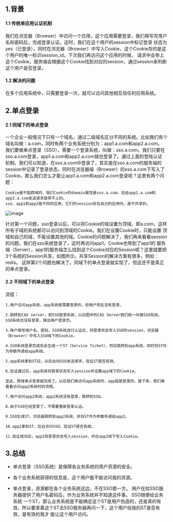## 1.背景



#### 1.1 传统单应用认证机制

我们在浏览器（Browser）中访问一个应用，这个应用需要登录，我们填写完用户名和密码后，完成登录认证。这时，我们在这个用户的session中标记登录
状态为yes（已登录），同时在浏览器（Browser）中写入Cookie，这个Cookie存的是这个用户的唯一标识session_id。下次我们再访问这个应用的时候，
请求中会带上这个Cookie，服务端会根据这个Cookie找到对应的session，通过session来判断这个用户是否登录。

#### 1.2 解决的问题

在多个应用系统中，只需要登录一次，就可以访问其他相互信任的应用系统。

## 2.单点登录

#### 2.1 同域下的单点登录

一个企业一般情况下只有一个域名，通过二级域名区分不同的系统。比如我们有个域名叫做：a.com，同时有两个业务系统分别为：app1.a.com和app2.a.com。
我们要做单点登录（SSO），需要一个登录系统，叫做：sso.a.com。我们只要在sso.a.com登录，app1.a.com和app2.a.com就也登录了。通过上面的登陆认证
机制，我们可以知道，在sso.a.com中登录了，其实是在sso.a.com的服务端的session中记录了登录状态，同时在浏览器端（Browser）的sso.a.com下写入了
Cookie。那么我们怎么才能让app1.a.com和app2.a.com登录呢？这里有两个问题：
```text
Cookie是不能跨域的，我们Cookie的domain属性是sso.a.com，在给app1.a.com和app2.a.com发送请求是带不上的。
sso、app1和app2是不同的应用，它们的session存在自己的应用内，是不共享的。
```
![image](https://github.com/jeremyke/PHPBlog/raw/master/Pictures/12540413-ddff3256817e357b.jpg)

针对第一个问题，sso登录以后，可以将Cookie的域设置为顶域，即a.com，这样所有子域的系统都可以访问到顶域的Cookie。我们在设置Cookie时，只能设置
顶域和自己的域，不能设置其他的域。Cookie的问题解决了，我们再来看看session的问题。我们在sso系统登录了，这时再访问app1，Cookie也带到了app1的
服务端（Server），app1的服务端怎么找到这个Cookie对应的Session呢？这里就要把3个系统的Session共享，如图所示。共享Session的解决方案有很多，例如：redis。
这样第2个问题也解决了。同域下的单点登录就实现了，但这还不是真正的单点登录。

#### 2.2 不同域下的单点登录

流程：
```text
1.用户访问app系统，app系统是需要登录的，但用户现在没有登录。

2.跳转到CAS server，即SSO登录系统，以后图中的CAS Server我们统一叫做SSO系统。 SSO系统也没有登录，弹出用户登录页。

3.用户填写用户名、密码，SSO系统进行认证后，将登录状态写入SSO的session，浏览器（Browser）中写入SSO域下的Cookie。

4.SSO系统登录完成后会生成一个ST（Service Ticket），然后跳转到app系统，同时将ST作为参数传递给app系统。

5.app系统拿到ST后，从后台向SSO发送请求，验证ST是否有效。

6.验证通过后，app系统将登录状态写入session并设置app域下的Cookie。

至此，跨域单点登录就完成了。以后我们再访问app系统时，app就是登录的。接下来，我们再看看访问app2系统时的流程。

7.用户访问app2系统，app2系统没有登录，跳转到SSO。

8.由于SSO已经登录了，不需要重新登录认证。

9.SSO生成ST，浏览器跳转到app2系统，并将ST作为参数传递给app2。

10.app2拿到ST，后台访问SSO，验证ST是否有效。

11.验证成功后，app2将登录状态写入session，并在app2域下写入Cookie。
```

## 3.总结

- 单点登录（SSO系统）是保障各业务系统的用户资源的安全。

- 各个业务系统获得的信息是，这个用户能不能访问我的资源。

- 单点登录，资源都在各个业务系统这边，不在SSO那一方。 用户在给SSO服务器提供了用户名密码后，作为业务系统并不知道这件事。 SSO随便给业务系统
一个ST，那么业务系统是不能确定这个ST是用户伪造的，还是真的有效，所以要拿着这个ST去SSO服务器再问一下，这个用户给我的ST是否有效，是有效的我才
能让这个用户访问。



